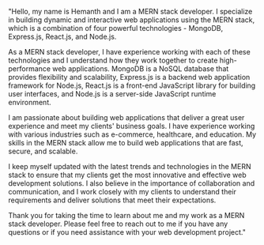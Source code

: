 <!-- ### Hi there 👋

**HemanthPaila/HemanthPaila** is a ✨ _special_ ✨ repository because its `README.md` (this file) appears on your GitHub profile.

Here are some ideas to get you started:

- 🔭 I’m currently working on ...
- 🌱 I’m currently learning ...
- 👯 I’m looking to collaborate on ...
- 🤔 I’m looking for help with ...
- 💬 Ask me about ...
- 📫 How to reach me: ...
- 😄 Pronouns: ...
- ⚡ Fun fact: ...
-->
"Hello, my name is Hemanth and I am a MERN stack developer. I specialize in building dynamic and interactive web applications using the MERN stack, which is a combination of four powerful technologies - MongoDB, Express.js, React.js, and Node.js.

As a MERN stack developer, I have experience working with each of these technologies and I understand how they work together to create high-performance web applications. MongoDB is a NoSQL database that provides flexibility and scalability, Express.js is a backend web application framework for Node.js, React.js is a front-end JavaScript library for building user interfaces, and Node.js is a server-side JavaScript runtime environment.

I am passionate about building web applications that deliver a great user experience and meet my clients' business goals. I have experience working with various industries such as e-commerce, healthcare, and education. My skills in the MERN stack allow me to build web applications that are fast, secure, and scalable.

I keep myself updated with the latest trends and technologies in the MERN stack to ensure that my clients get the most innovative and effective web development solutions. I also believe in the importance of collaboration and communication, and I work closely with my clients to understand their requirements and deliver solutions that meet their expectations.

Thank you for taking the time to learn about me and my work as a MERN stack developer. Please feel free to reach out to me if you have any questions or if you need assistance with your web development project."
